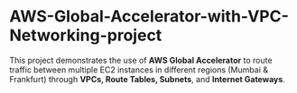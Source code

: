 # AWS-Global-Accelerator-with-VPC-Networking-project
This project demonstrates the use of **AWS Global Accelerator** to route traffic between multiple EC2 instances in different regions (Mumbai &amp; Frankfurt) through **VPCs, Route Tables, Subnets**, and **Internet Gateways**.
